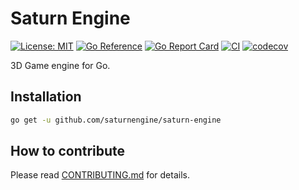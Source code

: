 # Saturn Engine

[![License: MIT](https://img.shields.io/badge/License-MIT-brightgreen?style=flat-square)](/LICENSE)
[![Go Reference](https://pkg.go.dev/badge/github.com/saturnengine/saturn-engine.svg)](https://pkg.go.dev/github.com/saturnengine/saturn-engine)
[![Go Report Card](https://goreportcard.com/badge/github.com/saturnengine/saturn-engine)](https://goreportcard.com/report/github.com/saturnengine/saturn-engine)
[![CI](https://github.com/saturnengine/saturn-engine/actions/workflows/ci.yaml/badge.svg)](https://github.com/saturnengine/saturn-engine/actions/workflows/ci.yaml)
[![codecov](https://codecov.io/gh/saturnengine/saturn-engine/graph/badge.svg?token=U3KYC0UMA7)](https://codecov.io/gh/saturnengine/saturn-engine)

3D Game engine for Go.

## Installation

```sh
go get -u github.com/saturnengine/saturn-engine
```

## How to contribute

Please read [CONTRIBUTING.md](./CONTRIBUTING.md) for details.
